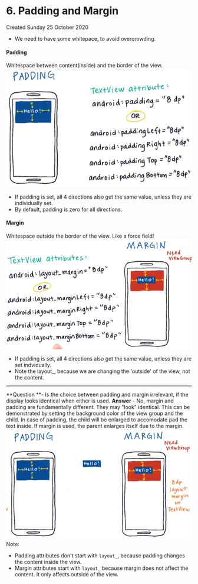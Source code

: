 # 6. Padding and Margin
Created Sunday 25 October 2020


* We need to have some whitepace, to avoid overcrowding.


#### Padding
Whitespace between content(inside) and the border of the view.
![](./6._Padding_and_Margin/pasted_image.png)

* If padding is set, all 4 directions also get the same value, unless they are individually set.
* By default, padding is zero for all directions.


#### Margin
Whitespace outside the border of the view. Like a force field!
![](./6._Padding_and_Margin/pasted_image001.png)

* If padding is set, all 4 directions also get the same value, unless they are set indvidually.
* Note the layout_, because we are changing the 'outside' of the view, not the content.


*****

**Question **- Is the choice between padding and margin irrelevant, if the display looks identical when either is used.
**Answer** - No, margin and padding are fundamentally different. They may "look" identical. This can be demonstrated by setting the background color of the view group and the child. In case of padding, the child will be enlarged to accomodate pad the text inside. If margin is used, the parent enlarges itself due to the margin.
![](./6._Padding_and_Margin/pasted_image002.png)
Note:

* Padding attributes don't start with ``layout_``, because padding changes the content inside the view.
* Margin attributes start with ``layout_`` because margin does not affect the content. It only affects outside of the view.


